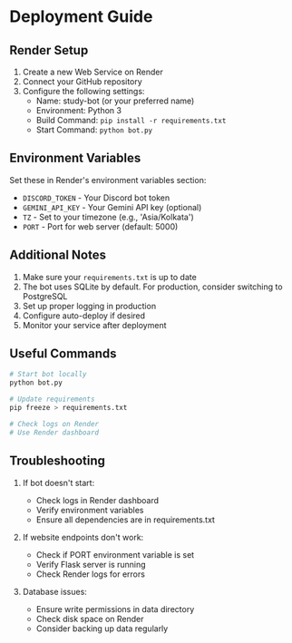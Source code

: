# Deployment Guide

## Render Setup

1. Create a new Web Service on Render
2. Connect your GitHub repository
3. Configure the following settings:
   - Name: study-bot (or your preferred name)
   - Environment: Python 3
   - Build Command: `pip install -r requirements.txt`
   - Start Command: `python bot.py`

## Environment Variables

Set these in Render's environment variables section:

- `DISCORD_TOKEN` - Your Discord bot token
- `GEMINI_API_KEY` - Your Gemini API key (optional)
- `TZ` - Set to your timezone (e.g., 'Asia/Kolkata')
- `PORT` - Port for web server (default: 5000)

## Additional Notes

1. Make sure your `requirements.txt` is up to date
2. The bot uses SQLite by default. For production, consider switching to PostgreSQL
3. Set up proper logging in production
4. Configure auto-deploy if desired
5. Monitor your service after deployment

## Useful Commands

```bash
# Start bot locally
python bot.py

# Update requirements
pip freeze > requirements.txt

# Check logs on Render
# Use Render dashboard
```

## Troubleshooting

1. If bot doesn't start:
   - Check logs in Render dashboard
   - Verify environment variables
   - Ensure all dependencies are in requirements.txt

2. If website endpoints don't work:
   - Check if PORT environment variable is set
   - Verify Flask server is running
   - Check Render logs for errors

3. Database issues:
   - Ensure write permissions in data directory
   - Check disk space on Render
   - Consider backing up data regularly